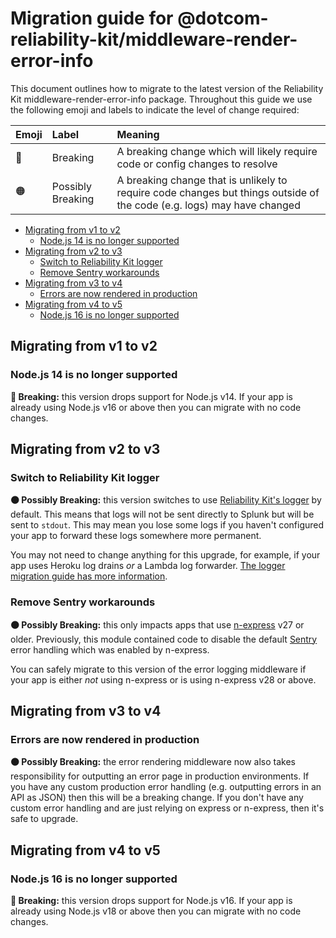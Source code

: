 
# Migration guide for @dotcom-reliability-kit/middleware-render-error-info

This document outlines how to migrate to the latest version of the Reliability Kit middleware-render-error-info package. Throughout this guide we use the following emoji and labels to indicate the level of change required:

Emoji           | Label             | Meaning
----------------|:------------------|:-------
:red_circle:    | Breaking          | A breaking change which will likely require code or config changes to resolve
:orange_circle: | Possibly Breaking | A breaking change that is unlikely to require code changes but things outside of the code (e.g. logs) may have changed

* [Migrating from v1 to v2](#migrating-from-v1-to-v2)
  * [Node.js 14 is no longer supported](#nodejs-14-is-no-longer-supported)
* [Migrating from v2 to v3](#migrating-from-v2-to-v3)
  * [Switch to Reliability Kit logger](#switch-to-reliability-kit-logger)
  * [Remove Sentry workarounds](#remove-sentry-workarounds)
* [Migrating from v3 to v4](#migrating-from-v3-to-v4)
  * [Errors are now rendered in production](#errors-are-now-rendered-in-production)
* [Migrating from v4 to v5](#migrating-from-v4-to-v5)
  * [Node.js 16 is no longer supported](#nodejs-16-is-no-longer-supported)


## Migrating from v1 to v2

### Node.js 14 is no longer supported

**:red_circle: Breaking:** this version drops support for Node.js v14. If your app is already using Node.js v16 or above then you can migrate with no code changes.


## Migrating from v2 to v3

### Switch to Reliability Kit logger

**:orange_circle: Possibly Breaking:** this version switches to use [Reliability Kit's logger](https://github.com/Financial-Times/dotcom-reliability-kit/tree/main/packages/logger#readme) by default. This means that logs will not be sent directly to Splunk but will be sent to `stdout`. This may mean you lose some logs if you haven't configured your app to forward these logs somewhere more permanent.

You may not need to change anything for this upgrade, for example, if your app uses Heroku log drains _or_ a Lambda log forwarder. [The logger migration guide has more information](https://github.com/Financial-Times/dotcom-reliability-kit/blob/main/packages/logger/docs/migration.md#n-logger-where-logs-get-sent).

### Remove Sentry workarounds

**:orange_circle: Possibly Breaking:** this only impacts apps that use [n-express](https://github.com/Financial-Times/n-express) v27 or older. Previously, this module contained code to disable the default [Sentry](https://sentry.io/) error handling which was enabled by n-express.

You can safely migrate to this version of the error logging middleware if your app is either _not_ using n-express or is using n-express v28 or above.


## Migrating from v3 to v4

### Errors are now rendered in production

**:orange_circle: Possibly Breaking:** the error rendering middleware now also takes responsibility for outputting an error page in production environments. If you have any custom production error handling (e.g. outputting errors in an API as JSON) then this will be a breaking change. If you don't have any custom error handling and are just relying on express or n-express, then it's safe to upgrade.


## Migrating from v4 to v5

### Node.js 16 is no longer supported

**:red_circle: Breaking:** this version drops support for Node.js v16. If your app is already using Node.js v18 or above then you can migrate with no code changes.
